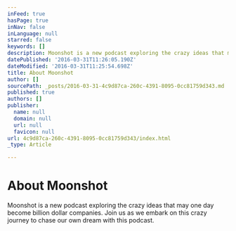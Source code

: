 ```yaml
---
inFeed: true
hasPage: true
inNav: false
inLanguage: null
starred: false
keywords: []
description: Moonshot is a new podcast exploring the crazy ideas that may one day become billion dollar companies. Join us as we embark on this crazy journey to chase our own dream with this podcast.
datePublished: '2016-03-31T11:26:05.190Z'
dateModified: '2016-03-31T11:25:54.698Z'
title: About Moonshot
author: []
sourcePath: _posts/2016-03-31-4c9d87ca-260c-4391-8095-0cc81759d343.md
published: true
authors: []
publisher:
  name: null
  domain: null
  url: null
  favicon: null
url: 4c9d87ca-260c-4391-8095-0cc81759d343/index.html
_type: Article

---
```

# About Moonshot

Moonshot is a new podcast exploring the crazy ideas that may one day become billion dollar companies. Join us as we embark on this crazy journey to chase our own dream with this podcast.